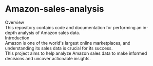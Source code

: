 # Amazon-sales-analysis
Overview
<br>
This repository contains code and documentation for performing an in-depth analysis of Amazon sales data.
<br>
Introduction
<br>
Amazon is one of the world's largest online marketplaces, and understanding its sales data is crucial for its success.
<br>
This project aims to help analyze Amazon sales data to make informed decisions and uncover actionable insights.

